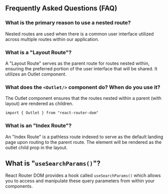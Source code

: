 ## Frequently Asked Questions (FAQ)

### What is the primary reason to use a nested route?

Nested routes are used when there is a common user interface utilized across multiple routes within our application.

### What is a "Layout Route"?

A "Layout Route" serves as the parent route for routes nested within, ensuring the preferred portion of the user interface that will be shared. It utilizes an Outlet component.

### What does the `<Outlet/>` component do? When do you use it?

The Outlet component ensures that the routes nested within a parent (with layout) are rendered as children.

`import { Outlet } from "react-router-dom"`

### What is an "Index Route"?

An "Index Route" is a pathless route indexed to serve as the default landing page upon routing to the parent route. The element will be rendered as the outlet child prop in the layout.

## What is "`useSearchParams()`"?

React Router DOM provides a hook called `useSearchParams()` which allows you to access and manipulate these query parameters from within your components.
